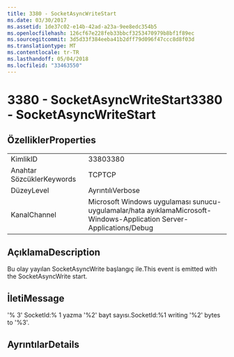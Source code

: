 ```yaml
---
title: 3380 - SocketAsyncWriteStart
ms.date: 03/30/2017
ms.assetid: 1de37c02-e14b-42ad-a23a-9ee8edc354b5
ms.openlocfilehash: 126cf67e228feb33bbcf3253470979b8bf1f89ec
ms.sourcegitcommit: 3d5d33f384eeba41b2dff79d096f47ccc8d8f03d
ms.translationtype: MT
ms.contentlocale: tr-TR
ms.lasthandoff: 05/04/2018
ms.locfileid: "33463550"
---
```

# <a name="3380---socketasyncwritestart"></a><span data-ttu-id="eff36-102">3380 - SocketAsyncWriteStart</span><span class="sxs-lookup"><span data-stu-id="eff36-102">3380 - SocketAsyncWriteStart</span></span>
## <a name="properties"></a><span data-ttu-id="eff36-103">Özellikler</span><span class="sxs-lookup"><span data-stu-id="eff36-103">Properties</span></span>  
  
|||  
|-|-|  
|<span data-ttu-id="eff36-104">Kimlik</span><span class="sxs-lookup"><span data-stu-id="eff36-104">ID</span></span>|<span data-ttu-id="eff36-105">3380</span><span class="sxs-lookup"><span data-stu-id="eff36-105">3380</span></span>|  
|<span data-ttu-id="eff36-106">Anahtar Sözcükler</span><span class="sxs-lookup"><span data-stu-id="eff36-106">Keywords</span></span>|<span data-ttu-id="eff36-107">TCP</span><span class="sxs-lookup"><span data-stu-id="eff36-107">TCP</span></span>|  
|<span data-ttu-id="eff36-108">Düzey</span><span class="sxs-lookup"><span data-stu-id="eff36-108">Level</span></span>|<span data-ttu-id="eff36-109">Ayrıntılı</span><span class="sxs-lookup"><span data-stu-id="eff36-109">Verbose</span></span>|  
|<span data-ttu-id="eff36-110">Kanal</span><span class="sxs-lookup"><span data-stu-id="eff36-110">Channel</span></span>|<span data-ttu-id="eff36-111">Microsoft Windows uygulaması sunucu-uygulamalar/hata ayıklama</span><span class="sxs-lookup"><span data-stu-id="eff36-111">Microsoft-Windows-Application Server-Applications/Debug</span></span>|  
  
## <a name="description"></a><span data-ttu-id="eff36-112">Açıklama</span><span class="sxs-lookup"><span data-stu-id="eff36-112">Description</span></span>  
 <span data-ttu-id="eff36-113">Bu olay yayılan SocketAsyncWrite başlangıç ile.</span><span class="sxs-lookup"><span data-stu-id="eff36-113">This event is emitted with the SocketAsyncWrite start.</span></span>  
  
## <a name="message"></a><span data-ttu-id="eff36-114">İleti</span><span class="sxs-lookup"><span data-stu-id="eff36-114">Message</span></span>  
 <span data-ttu-id="eff36-115">'% 3' SocketId:% 1 yazma '%2' bayt sayısı.</span><span class="sxs-lookup"><span data-stu-id="eff36-115">SocketId:%1 writing '%2' bytes to '%3'.</span></span>  
  
## <a name="details"></a><span data-ttu-id="eff36-116">Ayrıntılar</span><span class="sxs-lookup"><span data-stu-id="eff36-116">Details</span></span>
